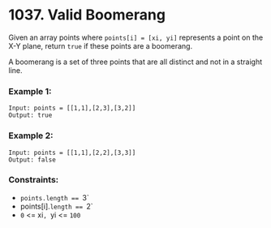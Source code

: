 # 1037. Valid Boomerang

Given an array points where `points[i] = [xi, yi]` represents a point on the X-Y plane, return `true` if these points are a boomerang.

A boomerang is a set of three points that are all distinct and not in a straight line.

### Example 1:

```
Input: points = [[1,1],[2,3],[3,2]]
Output: true
```

### Example 2:

```
Input: points = [[1,1],[2,2],[3,3]]
Output: false
```

### Constraints:

- `points.length == `3`
- points[i].`length == `2`
- `0` <= xi`, `yi <= `100`
